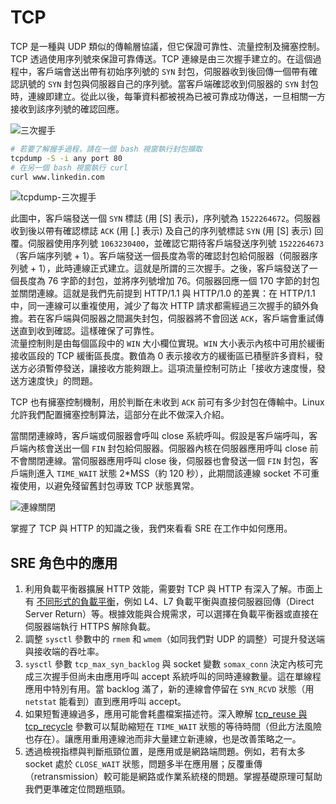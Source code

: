 # TCP

TCP 是一種與 UDP 類似的傳輸層協議，但它保證可靠性、流量控制及擁塞控制。  
TCP 透過使用序列號來保證可靠傳送。TCP 連線是由三次握手建立的。在這個過程中，客戶端會送出帶有初始序列號的 `SYN` 封包，伺服器收到後回傳一個帶有確認訊號的 `SYN` 封包與伺服器自己的序列號。當客戶端確認收到伺服器的 `SYN` 封包時，連線即建立。從此以後，每筆資料都被視為已被可靠成功傳送，一旦相關一方接收到該序列號的確認回應。

![三次握手](images/established.png)

```bash
# 若要了解握手過程，請在一個 bash 視窗執行封包擷取
tcpdump -S -i any port 80
# 在另一個 bash 視窗執行 curl
curl www.linkedin.com
```

![tcpdump-三次握手](images/pcap.png)


此圖中，客戶端發送一個 `SYN` 標誌 (用 [S] 表示)，序列號為 `1522264672`。伺服器收到後以帶有確認標誌 `ACK` (用 [.] 表示) 及自己的序列號標誌 `SYN` (用 [S] 表示) 回覆。伺服器使用序列號 `1063230400`，並確認它期待客戶端發送序列號 `1522264673`（客戶端序列號 + 1）。客戶端發送一個長度為零的確認封包給伺服器（伺服器序列號 + 1），此時連線正式建立。這就是所謂的三次握手。之後，客戶端發送了一個長度為 76 字節的封包，並將序列號增加 76。伺服器回應一個 170 字節的封包並關閉連線。這就是我們先前提到 HTTP/1.1 與 HTTP/1.0 的差異：在 HTTP/1.1 中，同一連線可以重複使用，減少了每次 HTTP 請求都需經過三次握手的額外負擔。若在客戶端與伺服器之間漏失封包，伺服器將不會回送 `ACK`，客戶端會重試傳送直到收到確認。這樣確保了可靠性。  
流量控制則是由每個區段中的 `WIN` 大小欄位實現。`WIN` 大小表示內核中可用於緩衝接收區段的 TCP 緩衝區長度。數值為 0 表示接收方的緩衝區已積壓許多資料，發送方必須暫停發送，讓接收方能夠跟上。這項流量控制可防止「接收方速度慢，發送方速度快」的問題。

TCP 也有擁塞控制機制，用於判斷在未收到 `ACK` 前可有多少封包在傳輸中。Linux 允許我們配置擁塞控制算法，這部分在此不做深入介紹。

當關閉連線時，客戶端或伺服器會呼叫 close 系統呼叫。假設是客戶端呼叫，客戶端內核會送出一個 `FIN` 封包給伺服器。伺服器內核在伺服器應用呼叫 close 前不會關閉連線。當伺服器應用呼叫 close 後，伺服器也會發送一個 `FIN` 封包，客戶端則進入 `TIME_WAIT` 狀態 2*MSS（約 120 秒），此期間該連線 socket 不可重複使用，以避免殘留舊封包導致 TCP 狀態異常。

![連線關閉](images/closed.png)

掌握了 TCP 與 HTTP 的知識之後，我們來看看 SRE 在工作中如何應用。

## SRE 角色中的應用
1. 利用負載平衡器擴展 HTTP 效能，需要對 TCP 與 HTTP 有深入了解。市面上有 [不同形式的負載平衡](https://blog.envoyproxy.io/introduction-to-modern-network-load-balancing-and-proxying-a57f6ff80236?gi=428394dbdcc3)，例如 L4、L7 負載平衡與直接伺服器回傳（Direct Server Return）等。根據效能與合規需求，可以選擇在負載平衡器或直接在伺服器端執行 HTTPS 解除負載。
2. 調整 `sysctl` 參數中的 `rmem` 和 `wmem`（如同我們對 UDP 的調整）可提升發送端與接收端的吞吐率。
3. `sysctl` 參數 `tcp_max_syn_backlog` 與 socket 變數 `somax_conn` 決定內核可完成三次握手但尚未由應用呼叫 accept 系統呼叫的同時連線數量。這在單線程應用中特別有用。當 backlog 滿了，新的連線會停留在 `SYN_RCVD` 狀態（用 `netstat` 能看到）直到應用呼叫 accept。
4. 如果短暫連線過多，應用可能會耗盡檔案描述符。深入瞭解 [tcp_reuse 與 tcp_recycle](http://lxr.linux.no/linux+v3.2.8/Documentation/networking/ip-sysctl.txt#L464) 參數可以幫助縮短在 `TIME_WAIT` 狀態的等待時間（但此方法風險也存在）。讓應用重用連線池而非大量建立新連線，也是改善策略之一。
5. 透過檢視指標與判斷瓶頸位置，是應用或是網路端問題。例如，若有太多 socket 處於 `CLOSE_WAIT` 狀態，問題多半在應用層；反覆重傳（retransmission）較可能是網路或作業系統棧的問題。掌握基礎原理可幫助我們更準確定位問題瓶頸。
